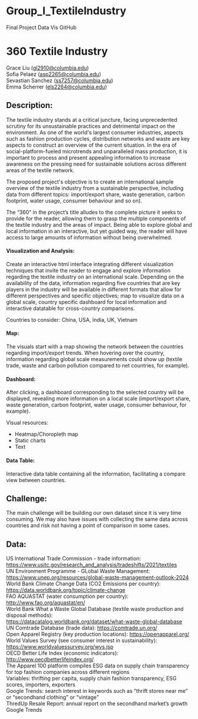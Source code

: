 # Group_I_TextileIndustry
Final Project Data Vis GitHub

# 360 Textile Industry

Grace Liu (gl2910@columbia.edu)   
Sofia Pelaez (asp2265@columbia.edu)  
Sevastian Sanchez (ss7257@columbia.edu)  
Emma Scherrer (els2264@columbia.edu)  

## Description:   

The textile industry stands at a critical juncture, facing unprecedented scrutiny for its unsustainable practices and detrimental impact on the environment. As one of the world's largest consumer industries, aspects such as fashion production cycles, distribution networks and waste are key aspects to construct an overview of the current situation. In the era of social-platform-fueled microtrends and unparalleled mass production, it is important to process and present appealing information to increase awareness on the pressing need for sustainable solutions across different areas of the textile network. 

The proposed project's objective is to create an international sample overview of the textile industry from a sustainable perspective, including data from different topics: import/export share, waste generation, carbon footprint, water usage, consumer behaviour and so on).   

The “360” in the project’s title alludes to the complete picture it seeks to provide for the reader, allowing them to grasp the multiple components of the textile industry and the areas of impact. Being able to explore global and local information in an interactive, but yet guided way, the reader will have access to large amounts of information without being overwhelmed. 

#### Visualization and Analysis:  

Create an interactive html interface integrating different visualization techniques that invite the reader to engage and explore information regarding the textile industry on an international scale. Depending on the availability of the data, information regarding five countries that are key players in the industry will be available in different formats that allow for different perspectives and specific objectives; map to visualize data on a global scale, country specific dashboard for local information and interactive datatable for cross-country comparisons. 

Countries to consider: China, USA, India, UK, Vietnam

#### Map:   
The visuals start with a map showing the network between the countries regarding import/export trends. When hovering over the country, information regarding global scale measurements could show up (textile trade, waste and carbon pollution compared to net countries, for example). 

#### Dashboard:   
After clicking, a dashboard corresponding to the selected country will be displayed, revealing more information on a local scale (import/export share, waste generation, carbon footprint, water usage, consumer behaviour, for example). 

Visual resources: 
- Heatmap/Choropleth map  
- Static charts  
- Text

#### Data Table:   
Interactive data table containing all the information, facilitating a compare view  between countries. 

## Challenge:    
The main challenge will be building our own dataset since it is very time consuming. We may also have issues with collecting the same data across countries and risk not having a point of comparison in some cases. 

## Data: 

US International Trade Commission - trade information: https://www.usitc.gov/research_and_analysis/tradeshifts/2021/textiles   
UN Environment Programme - GLobal Waste Management:  
https://www.unep.org/resources/global-waste-management-outlook-2024   
World Bank Climate Change Data (CO2 Emissions per country): https://data.worldbank.org/topic/climate-change  
​​FAO AQUASTAT (water consumption per country):  
http://www.fao.org/aquastat/en/  
World Bank What a Waste Global Database (textile waste production and disposal methods):  
https://datacatalog.worldbank.org/dataset/what-waste-global-database  
UN Comtrade Database (trade data): https://comtrade.un.org/  
​​Open Apparel Registry (key production locations): https://openapparel.org/  
World Values Survey (see consumer interest in sustainability): https://www.worldvaluessurvey.org/wvs.jsp  
OECD Better Life Index (economic indicators): http://www.oecdbetterlifeindex.org/  
The Apparel 100 platform compiles ESG data on supply chain transparency for top fashion companies across different regions  
Variables: thrifting per capita, supply chain fashion transparency, ESG scores, importers, exporters   
Google Trends: search interest in keywords such as “thrift stores near me” or “secondhand clothing” or “vintage”  
ThredUp Resale Report: annual report on the secondhand market’s growth  
Google Trends   
